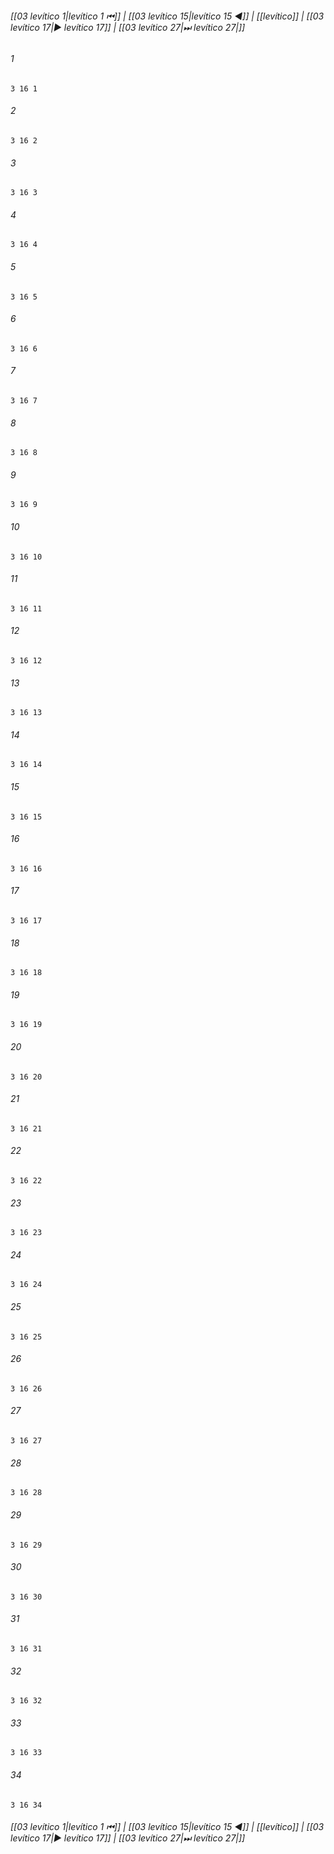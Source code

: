 
###### [[03 levítico 1|levítico 1 ⏮]] | [[03 levítico 15|levítico 15 ◀]] | [[levítico]] | [[03 levítico 17|▶ levítico 17]] | [[03 levítico 27|⏭ levítico 27|]]

###### 1
``` verse
3 16 1 
```
###### 2
``` verse
3 16 2 
```
###### 3
``` verse
3 16 3 
```
###### 4
``` verse
3 16 4 
```
###### 5
``` verse
3 16 5 
```
###### 6
``` verse
3 16 6 
```
###### 7
``` verse
3 16 7 
```
###### 8
``` verse
3 16 8 
```
###### 9
``` verse
3 16 9 
```
###### 10
``` verse
3 16 10 
```
###### 11
``` verse
3 16 11 
```
###### 12
``` verse
3 16 12 
```
###### 13
``` verse
3 16 13 
```
###### 14
``` verse
3 16 14 
```
###### 15
``` verse
3 16 15 
```
###### 16
``` verse
3 16 16 
```
###### 17
``` verse
3 16 17 
```
###### 18
``` verse
3 16 18 
```
###### 19
``` verse
3 16 19 
```
###### 20
``` verse
3 16 20 
```
###### 21
``` verse
3 16 21 
```
###### 22
``` verse
3 16 22 
```
###### 23
``` verse
3 16 23 
```
###### 24
``` verse
3 16 24 
```
###### 25
``` verse
3 16 25 
```
###### 26
``` verse
3 16 26 
```
###### 27
``` verse
3 16 27 
```
###### 28
``` verse
3 16 28 
```
###### 29
``` verse
3 16 29 
```
###### 30
``` verse
3 16 30 
```
###### 31
``` verse
3 16 31 
```
###### 32
``` verse
3 16 32 
```
###### 33
``` verse
3 16 33 
```
###### 34
``` verse
3 16 34 
```

###### [[03 levítico 1|levítico 1 ⏮]] | [[03 levítico 15|levítico 15 ◀]] | [[levítico]] | [[03 levítico 17|▶ levítico 17]] | [[03 levítico 27|⏭ levítico 27|]]

